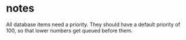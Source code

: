 

# notes

All database items need a priority. They should have a default priority of 100, so that lower numbers get queued before them.